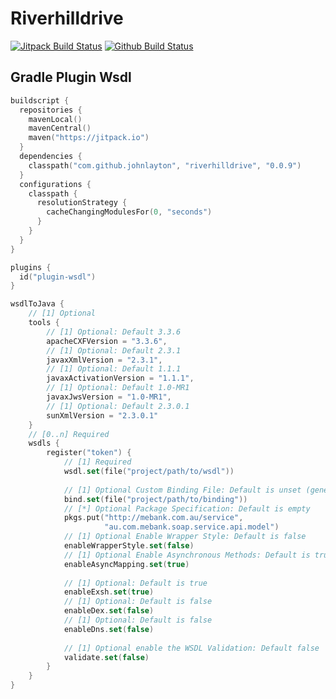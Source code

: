 # Riverhilldrive

[![Jitpack Build Status](https://jitpack.io/v/johnlayton/riverhilldrive.svg)](https://jitpack.io/#johnlayton/riverhilldrive)
[![Github Build Status](https://github.com/johnlayton/riverhilldrive/workflows/main/badge.svg)](https://github.com/johnlayton/riverhilldrive/actions)

## Gradle Plugin Wsdl

```kts
buildscript {
  repositories {
    mavenLocal()
    mavenCentral()
    maven("https://jitpack.io")
  }
  dependencies {
    classpath("com.github.johnlayton", "riverhilldrive", "0.0.9")
  }
  configurations {
    classpath {
      resolutionStrategy {
        cacheChangingModulesFor(0, "seconds")
      }
    }
  }
}
```

```kts
plugins {
  id("plugin-wsdl")
}
```

```kts
wsdlToJava {
    // [1] Optional
    tools {
        // [1] Optional: Default 3.3.6
        apacheCXFVersion = "3.3.6",
        // [1] Optional: Default 2.3.1
        javaxXmlVersion = "2.3.1",
        // [1] Optional: Default 1.1.1
        javaxActivationVersion = "1.1.1",
        // [1] Optional: Default 1.0-MR1
        javaxJwsVersion = "1.0-MR1",
        // [1] Optional: Default 2.3.0.1
        sunXmlVersion = "2.3.0.1"
    }
    // [0..n] Required
    wsdls {
        register("token") {
            // [1] Required
            wsdl.set(file("project/path/to/wsdl"))
    
            // [1] Optional Custom Binding File: Default is unset (generated bindings)
            bind.set(file("project/path/to/binding"))
            // [*] Optional Package Specification: Default is empty
            pkgs.put("http://mebank.com.au/service", 
                     "au.com.mebank.soap.service.api.model")
            // [1] Optional Enable Wrapper Style: Default is false
            enableWrapperStyle.set(false)
            // [1] Optional Enable Asynchronous Methods: Default is true
            enableAsyncMapping.set(true)
    
            // [1] Optional: Default is true
            enableExsh.set(true)
            // [1] Optional: Default is false
            enableDex.set(false)
            // [1] Optional: Default is false
            enableDns.set(false)
    
            // [1] Optional enable the WSDL Validation: Default false
            validate.set(false)
        }   
    }
}
```